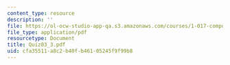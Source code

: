 ```yaml
---
content_type: resource
description: ''
file: https://ol-ocw-studio-app-qa.s3.amazonaws.com/courses/1-017-computing-and-data-analysis-for-environmental-applications-fall-2003/cfa35511a8c2b40fb46105245f9f99b8_Quiz03_3.pdf
file_type: application/pdf
resourcetype: Document
title: Quiz03_3.pdf
uid: cfa35511-a8c2-b40f-b461-05245f9f99b8
---
```

